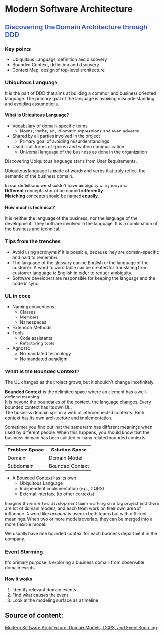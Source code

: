 # Modern Software Architecture

## <span style="color: #3C5DD8"> Discovering the Domain Architecture through DDD </span>

### Key points

- Ubiquitous Language, definition and discovery
- Bounded Context, definition and discovery
- Context Map, design of top-level architecture

### Ubiquitous Language

It is the part of DDD that aims at building a common and business oriented language. The primary goal of the language is avoiding misunderstanding and avoiding assumptions.

#### What is Ubiquitous Language?

- Vocabulary of domain-specific terms
    - Nouns, verbs, adj, idiomatic expressions and even adverbs
- Shared by all parties involved in the project
    - Primary goal of avoiding misunderstandings
- Used in all forms of spoken and written communication
    - Universal language of the business as done in the organization

Discovering Ubiquitous language starts from User Requirements.

Ubiquitous language is made of words and verbs that truly reflect the semantic of the business domain.

In our definitions we shouldn't have ambiguity or synonyms. <br/>
**Different** concepts should be named **differently**. <br/>
**Matching** concepts should be named **equally**. <br/>

#### How much is technical?

It is neither the language of the business, nor the language of the development. They both are involved in the language. It is a combination of the business and technical.

### Tips from the trenches

- Avoid using acronyms if it is possible, because they are domain-specific and hard to remember.
- The language of the glossary can be English or the language of the customer. A word to word table can be created for translating from customer language to English in order to reduce ambiguity.
- Software developers are responsible for keeping the language and the code in sync.

### UL in code

-  Naming conventions
    - Classes
    - Members
    - Namespaces
- Extension Methods
- Tools
    - Code assistants
    - Refactoring tools
- Agnostic
    - No mandated technology
    - No mandated paradigm

### What is the Bounded Context?

The UL changes as the project grows, but it shouldn't change indefinitely.

**Bounded Context** is the delimited space where an element has a well-defined meaning. <br/>
It is beyond the boundaries of the context, the language changes. Every bounded context has its own UL. <br/>
The business domain split in a web of interconnected contexts. Each context has its own architecture and implementation.

Sometimes you find out that the same term has different meanings when used by different people. When this happens, you should know that the business domain has been splitted in many related bounded contexts.

| Problem Space | Solution Space  |
| ------------- | --------------- |
| Domain        | Domain Model    |
| Subdomain     | Bounded Context |

- A Bounded Context has its own
    - Ubiquitous Language
    - Independent implementation (e.g., CQRS)
    - External interface (to other contexts)

Imagine there are two development team working on a big project and there are lot of domain models, and each team work on their own area of influence. A word like *account* is used in both teams but with different meanings. When two or more models overlap, they can be merged into a more flexible model.

We usually have one bounded context for each business department in the company.

### Event Storming

It's primary purpose is exploring a business domain from observable domain events.

#### How it works

1. Identify relevant domain events
2. Find what causes the event
3. Look at the modeling surface as a timeline

## Source of content:

[Modern Software Architecture: Domain Models, CQRS, and Event Sourcing](https://www.pluralsight.com/courses/modern-software-architecture-domain-models-cqrs-event-sourcing)

